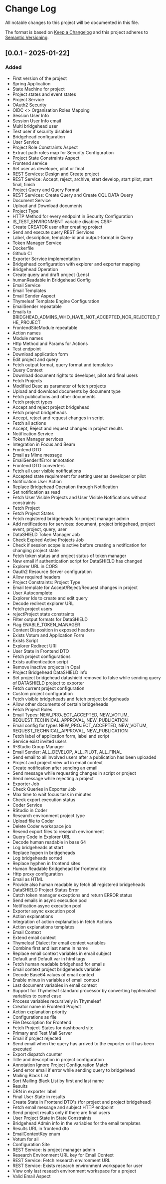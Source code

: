 # Change Log
All notable changes to this project will be documented in this file.

The format is based on [Keep a Changelog](http://keepachangelog.com/)
and this project adheres to [Semantic Versioning](http://semver.org/).

## [0.0.1 - 2025-01-22]
### Added
- First version of the project
- Spring Application
- State Machine for project
- Project states and event states
- Project Service
- OAuth2 Security
- OIDC <> Organisation Roles Mapping
- Session User Info
- Session User Info email
- Multi bridgehead user
- Test user if security disabled
- Bridgehead configuration
- User Service
- Project Role Constraints Aspect
- Extract path roles map for Security Configuration
- Project State Constraints Aspect
- Frontend service
- Set user as developer, pilot or final
- REST Services: Design and Create project
- REST Service: Accept, reject, archive, start develop, start pilot, start final, finish
- Project Query and Query Format
- REST Services: Create Query and Create CQL DATA Query
- Document Service
- Upload and Download documents
- Project Type
- HTTP Method for every endpoint in Security Configuration
- IS_TEST_ENVIRONMENT variable disables CSRF
- Create CREATOR user after creating project
- Send and execute query REST Services
- Label, description, template-id and output-format in Query
- Token Manager Service
- Dockerfile
- Github CI
- Exporter Service implementation
- Bridgehead configuration with explorer and exporter mapping
- Bridgehead Operation
- Create query and draft project (Lens)
- humanReadable in Bridgehead Config
- Email Service
- Email Templates
- Email Sender Aspect
- Thymeleaf Template Engine Configuration
- EmailSender repeatable
- Emails to BRIDGHEAD_ADMINS_WHO_HAVE_NOT_ACCEPTED_NOR_REJECTED_THE_PROJECT
- FrontendSiteModule repeatable
- Action names
- Module names
- Http Method and Params for Actions
- Test endpoint
- Download application form
- Edit project and query
- Fetch output format, query format and templates
- Query Context
- Download document rights to developer, pilot and final users
- Fetch Projects
- Modified Desc as parameter of fetch projects
- Upload and download documents by document type
- Fetch publications and other documents
- Fetch project types
- Accept and reject project bridgehead
- Fetch project bridgeheads
- Accept, reject and request changes in script
- Fetch all actions
- Accept, Reject and request changes in project results
- Notification Service
- Token Manager services
- Integration in Focus and Beam
- Frontend DTO
- Email as Mime message
- EmailSenderIfError annotation
- Frontend DTO converters
- Fetch all user visible notifications
- Accepted state requirement for setting user as developer or pilot
- Notification User Action
- Replace Bridgehead Operation through Notification
- Set notification as read
- Fetch User Visible Projects and User Visible Notifications without constraints
- Fetch Project
- Fetch Project States
- Fetch registered bridgeheads for project manager admin
- Add notifications for services: document, project bridgehead, project event, project, query, user
- DataSHIELD Token Manager Job
- Check Expired Active Projects Job
- Check if session scope is active before creating a notification for changing project state
- Fetch token status and project status of token manager
- New email if authentication script for DataSHIELD has changed
- Explorer URL in CORS
- Oauth2 Resource Server configuration
- Allow required headers
- Project Constraints: Project Type
- Email template for Accept/Reject/Request changes in project
- User Autocomplete
- Explorer Ids to create and edit query
- Decode redirect explorer URL
- Fetch project users
- rejectProject state constraints
- Filter output formats for DataSHIELD
- Flag ENABLE_TOKEN_MANAGER
- Content Disposition in exposed headers
- Exists Votum and Application Form
- Exists Script
- Explorer Redirect URI
- User State in Frontend DTO
- Fetch project configurations
- Exists authentication script
- Remove inactive projects in Opal
- Project Bridgehead DataSHIELD info
- Set project bridgehead datashield removed to false while sending query of DATASHIELD project to exporter
- Fetch current project configuration
- Custom project configuration
- Fetch visible bridgeheads and fetch project bridgeheads
- Allow other documents of certain bridgeheads
- Fetch Project Roles
- Email Types: NEW_PROJECT_ACCEPTED, NEW_VOTUM, REQUEST_TECHNICAL_APPROVAL, NEW_PUBLICATION
- Email config for types NEW_PROJECT_ACCEPTED, NEW_VOTUM, REQUEST_TECHNICAL_APPROVAL, NEW_PUBLICATION
- Fetch label of application form, label and script
- Service exist invited users
- R-Studio Group Manager
- Email Sender: ALL_DEVELOP, ALL_PILOT, ALL_FINAL
- Send email to all involved users after a publication has been uploaded
- Project and project view url in email context
- Create notification after sending an email
- Send message while requesting changes in script or project
- Send message while rejecting a project
- Exporter Job
- Check Queries in Exporter Job
- Max time to wait focus task in minutes
- Check export execution status
- Coder Service
- RStudio in Coder
- Research environment project type
- Upload file to Coder
- Delete Coder workspace job
- Resend export files to research environment
- Query Code in Explorer URL
- Decode human readable in base 64
- Log bridgeheads at start
- Replace hypen in bridgeheads
- Log bridgeheads sorted
- Replace hyphen in frontend sites
- Human Readable Bridgehead for frontend dto
- Http proxy configuration
- Email as HTML
- Provide also human readable by fetch all registered bridgeheads
- DataSHIELD Project Status Error
- Catch token manager exceptions and return ERROR status
- Send emails in async execution pool
- Notification async execution pool
- Exporter async execution pool
- Action explanations
- Integration of action explanatios in fetch Actions
- Action explanations templates
- Email Context
- Extend email context
- Thymeleaf Dialect for email context variables
- Combine first and last name in name 
- Replace email context variables in email subject
- Default and Default var in html tags
- Fetch human readable bridgehead for emails
- Email context project bridgeheads variable
- Decode Base64 values of email context
- Enable minus in variables of email context
- Last document variables in email context
- Support for Thymeleaf standard processor by converting hyphenated variables to camel case
- Process variables recursively in Thymeleaf
- Creator name in Frontend Project
- Action explanation priority
- Configurations as file
- File Description for Frontend
- Fetch Project-States for dashboard site
- Primary and Test Mail Server
- Email if project rejected
- Send email when the query has arrived to the exporter or it has been executed
- Export dispatch counter
- Title and description in project configuration
- Annotation Ignore Project Configuration Match
- Send error email if error while sending query to bridgehead
- Mailing Black List
- Sort Mailing Black List by first and last name
- Results
- DRN in exporter label
- Final User State in results
- Create State in Frontend DTO's (for project and project bridgehead)
- Fetch email message and subject HTTP endpoint
- Send project results only if there are final users
- User Project State in State Constraints
- Bridgehead Admin info in the variables for the email templates
- Results URL in frontend dto
- EmailContextKey enum
- Votum for all
- Configuration Site
- REST Service: is project manager admin 
- Research Environment URL key for Email Context
- REST Service: Fetch research environment URL
- REST Service: Exists research environment workspace for user
- View only last reseach environment workspace for a project
- Valid Email Aspect

